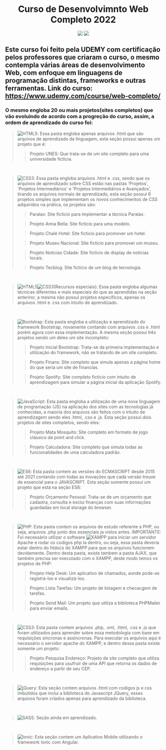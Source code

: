 <h1 align='center'>Curso de Desenvolvimnto Web Completo 2022</h1>

<p align="center">
<img src="https://img.shields.io/badge/Udemy-A435F0?style=for-the-badge&logo=Udemy&logoColor=white"/>
<img src="https://img.shields.io/badge/sublime_text-%23575757.svg?style=for-the-badge&logo=sublime-text&logoColor=important"/>
</p>

## Este curso foi feito pela UDEMY com certificação pelos professores que criaram o curso, o mesmo contempla várias áreas de desenvolvimento Web, com enfoque em linguagens de programação distintas, frameworks e outras ferramentas. Link do curso: https://www.udemy.com/course/web-completo/

### O mesmo engloba 20 ou mais projetos(sites completos) que vão evoluindo de acordo com a progreção do curso, assim, a ordem de aprendizado do curso foi:
>![HTML5](https://img.shields.io/badge/HTML5-%23E34F26.svg?logo=html5&logoColor=white): Essa pasta engloba apenas arquivos .html que são arquivos de aprendizado da linguagem, esta seção possui apenas um projeto que é:
>> Projeto UNES: Que trata-se de um site completo para uma universidade ficticia.

<br/>

>![CSS3](https://img.shields.io/badge/CSS3-%231572B6.svg?logo=css3&logoColor=white): Essa pasta engloba arquivos .html e .css, sendo que os arquivos de aprendizado sobre CSS estão nas pastas 'Projetos', 'Projetos Intermediários' e 'Projetos Intermediários e Avançados', tirando os arquivos normais de aprendizado, esta seção possui 6 projetos simples que implementam os novos conhecimentos de CSS adquiridos na prática, os projetos são:
>> Paralax: Site ficticio para implementar a técnica Paralax.
>
>> Projeto Anna Bella: Site ficticio para uma modelo.
>
>> Projeto Chalé Hotel: Site ficticio para promover um hotel.
>
>> Projeto Museu Nacional: Site ficticio para promover um museu.
>
>> Projeto Noticias Cidade: Site ficticio de display de notícias locais.
>
>> Projeto Tecblog: Site ficticio de um blog de tecnologia.

<br/>

>![HTML5](https://img.shields.io/badge/HTML5-%23E34F26.svg?logo=html5&logoColor=white)![CSS3](https://img.shields.io/badge/CSS3-%231572B6.svg?logo=css3&logoColor=white)(Recursos especiais): Essa pasta engloba algumas técnicas diferentes e mais especiais do que as aprendidas na seção anteriror, a mesma não possui projetos específicos, apenas os arquivos .html e .css com intuito de aprendizado.

<br/>

>![Bootstrap](https://img.shields.io/badge/BOOTSTRAP4-%23563D7C.svg?logo=bootstrap&logoColor=white): Esta pasta engloba a utilização e aprendizado do framework Bootstrap, novamente contando com arquivos .css e .html porém agora com essa implementação. A mesma seção possui três projetos sendo um deles um site incompleto:
>> Projeto Inicial Bootstrap: Trata-se da primeira implementação e utilização do framework, não se tratando de um site completo.
>
>> Projeto Finans: Site completo que simula apenas a página home do que seria um site de financias.
>
>> Projeto Spotify: Site completo ficticio com intuito de aprendizagem para simular a página inicial da aplicação Spotify.

</br>

>![JavaScript](https://img.shields.io/badge/JAVASCRIPT-%23323330.svg?logo=javascript&logoColor=%23F7DF1E): Esta pasta engloba a utilização de uma nova linguagem de programação (JS) na aplicação dos sites com as tecnologias já conhecidas, a maioria dos arquivos são feitos com o intuito de aprendizagem sendo eles .html, .css e .js. Esta seção possui dois projetos de sites completos, sendo eles:
>> Projeto Mata Mosquito: Site completo em formato de jogo clássico de point and click.
>
>> Projeto Calculadora: Site completo que simula todas as funcionalidades de uma calculadora padrão.

<br/>

>![ES6](https://img.shields.io/badge/ECMASCRIPT-%23323330.svg?logo=javascript&logoColor=%23F7DF1E): Esta pasta contem as versões do ECMASCRIPT desde 2015 até 2021 contando com todas as inovações que cada versão trouxe de essencial para o JAVASCRIPT. Esta seção somente possui um projeto que está na seção ES6:
>> Projeto Orçamento Pessoal: Trata-se de um orçamento que cadastra, consulta e exclui finanças com suas informações guardadas em local storage do browser.

<br/>

>![PHP](https://img.shields.io/badge/php-%23777BB4.svg?logo=php&logoColor=white): Esta pasta contem os arquivos de estudo referente a PHP, ou seja, arquivos .php junto dos essenciais ja vistos antes. IMPORTANTE: Foi necessário utilizar o software ![XAMPP](https://img.shields.io/badge/XAMPP-F16822?logo=xampp&logoColor=white) para iniciar um servidor Apache e rodar os codigos php la dentro, ou seja, essa pasta deveria estar dentro do htdocs do XAMPP para que os arquivos funcionem devidamente. Dentro desta pasta, existe tambem a pasta AJAX, que também precisa ser executado com o XAMPP, deste modo temos os projetos de PHP:
>> Projeto Help Desk: Um aplicativo de chamados, aonde pode-se registrá-los e visualizá-los.
>
>> Projeto Lista Tarefas: Um projeto de listagem e checacgem de tarefas.
>
>> Projeto Send Mail: Um projeto que utiliza a biblioteca PHPMailer para enviar emails.

<br/>

>![CSS3](https://img.shields.io/badge/AJAX-%23FFFFFF.svg?logo=kashflow&logoColor=blue): Esta pasta contem arquivos .php, .xml, .html, .css e .js que foram utilizados para aprender sobre essa metodologia com base em requisições sincronas e assincronas. Para executar os arquivos aqui é necessário o servidor apache do XAMPP, e dentro dessa pasta existe somente um projeto:
>> Projeto Pesquisa Endereço: Projeto de site completo que utiliza requisições para usufruir de uma API que retorna os dados de endereço a partir de seu CEP.

<br/>

>![jQuery](https://img.shields.io/badge/jquery-%230769AD.svg?logo=jquery&logoColor=white): Esta seção contem arquivos .html com codigos js e css imbutidos que inclui a biblioteca do Javascript JQuery, esses arquivos foram criados apenas para aprendizado da biblioteca.

<br/>

>![SASS](https://img.shields.io/badge/SASS-hotpink.svg?logo=SASS&logoColor=white): Seção ainda em aprendizado.

<br/>

>![Ionic](https://img.shields.io/badge/Ionic-%233880FF.svg?logo=Ionic&logoColor=white): Esta seção contem um Aplicativo Mobile utilizando o framework Ionic com Angular.
